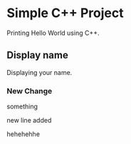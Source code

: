 # Simple C++ Project

Printing Hello World using C++.


## Display name

Displaying your name.

### New Change

something

new line added

hehehehhe
